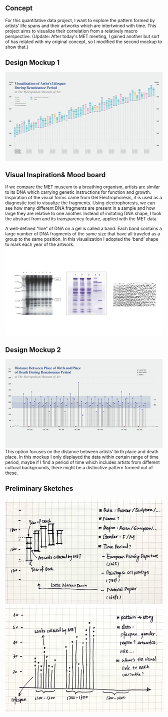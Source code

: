 ## Concept

For this quantitative data project, I want to explore the pattern formed by artists' life spans and their artworks which are intertwined with time. This project aims to visualize their correlation from a relatively macro perspective.
(Update: After today's MET meeting, I gained another but sort of has related with my original concept, so I modified the second mockup to show that.)

## Design Mockup 1

![](Design1.jpg)

## Visual Inspiration& Mood board

If we compare the MET museum to a breathing organism, artists are similar to its DNA which carrying genetic instructions for function and growth. Inspiration of the visual forms came from Gel Electrophoresis, it is used as a diagnostic tool to visualize the fragments. Using electrophoresis, we can see how many different DNA fragments are present in a sample and how large they are relative to one another. Instead of imitating DNA shape, I took the abstract from and its transparency feature, applied with the MET data. 

A well-defined “line” of DNA on a gel is called a band. Each band contains a large number of DNA fragments of the same size that have all traveled as a group to the same position. In this visualization I adopted the ‘band’ shape to mark each year of the artwork.
![](Moodboard(visual).jpg)

## Design Mockup 2
![](Design2.jpg)
This option focuses on the distance between artists' birth place and death place. In this mockup I only displayed the data within certain range of time period, maybe if I find a period of time which includes artists from different cultural backgrounds, there might be a distinctive pattern formed out of these. 

## Preliminary Sketches
![](Sketch1.jpg)
![](Sketch2.jpg)

